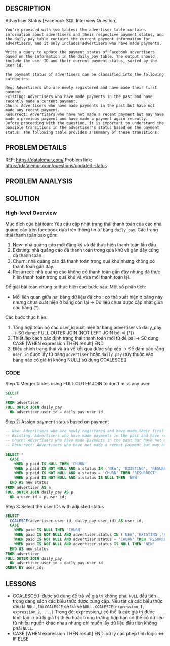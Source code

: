 ## DESCRIPTION
Advertiser Status [Facebook SQL Interview Question]
```text
You're provided with two tables: the advertiser table contains information about advertisers and their respective payment status, and the daily_pay table contains the current payment information for advertisers, and it only includes advertisers who have made payments.

Write a query to update the payment status of Facebook advertisers based on the information in the daily_pay table. The output should include the user ID and their current payment status, sorted by the user id.

The payment status of advertisers can be classified into the following categories:

New: Advertisers who are newly registered and have made their first payment.
Existing: Advertisers who have made payments in the past and have recently made a current payment.
Churn: Advertisers who have made payments in the past but have not made any recent payment.
Resurrect: Advertisers who have not made a recent payment but may have made a previous payment and have made a payment again recently.
Before proceeding with the question, it is important to understand the possible transitions in the advertiser's status based on the payment status. The following table provides a summary of these transitions:
```
## PROBLEM DETAILS
REF: <https://datalemur.com/>
Problem link: <https://datalemur.com/questions/updated-status>

## PROBLEM ANALYSIS

## SOLUTION

### High-level Overview

Mục đích của bài toán: Yêu cầu cập nhật trạng thái thanh toán của các nhà quảng cáo trên facebook dựa trên thông tin từ bảng `daily_pay`.
Các trạng thái thanh toán bao gồm:
1. New: nhà quảng cáo mới đăng ký và đã thực hiện thanh toán lần đầu
2. Existing: nhà quảng cáo đã thanh toán trong quá khứ và gần đây cũng đã thanh toán
3. Churn: nhà quảng cáo đã thanh toán trong quá khứ nhưng không có thanh toán gần đây.
4. Resurrect: nhà quảng cáo không có thanh toán gần đây nhưng đã thực hiện thanh toán trong quá khứ và vừa mới thanh toán lại.

Đề giải bài toán chúng ta thực hiện các bước sau:
Một số phân tích: 
- Mối liên quan giữa hai bảng dữ liệu đã cho : có thể xuất hiện ở bảng này nhưng chưa xuất hiện ở bảng còn lại 
-> Dữ liệu chưa được cập nhật giữa các bảng (*)

Các bước thực hiện:
1. Tổng hợp toàn bộ các user_id xuất hiện từ bảng advertiser và daily_pay
-> Sử dụng: FULL OUTER JOIN (NOT LEFT JOIN bởi vì (*))
2. Thiết lập cách xác định trạng thái thanh toán mới từ đề bài
-> Sử dụng CASE [WHEN expression THEN result] END
3. Điều chỉnh trạng thái và trả về kết quả được sắp xếp
-> Để đảm bảo rẳng `user_id` được lấy từ bảng `advertiser` hoặc `daily_pay` (tùy thuộc vào bảng nào có giá trị không NULL) sử dụng COALESCE()
### CODE
Step 1: Merger tables using FULL OUTER JOIN to don't miss any user
```sql
SELECT
  *
FROM advertiser
FULL OUTER JOIN daily_pay
  ON advertiser.user_id = daily_pay.user_id
```

Step 2: Assign payment status based on payment
```sql
-- New: Advertisers who are newly registered and have made their first payment.
-- Existing: Advertisers who have made payments in the past and have recently made a current payment.
-- Churn: Advertisers who have made payments in the past but have not made any recent payment.
-- Resurrect: Advertisers who have not made a recent payment but may have made a previous payment and have made a payment again recently.

SELECT *
  CASE
    WHEN p.paid IS NULL THEN 'CHURN'
    WHEN p.paid IS NOT NULL AND a.status IN ('NEW', 'EXISTING', 'RESURRECT') THEN 'EXISTING'
    WHEN p.paid IS NOT NULL AND a.status = 'CHURN' THEN 'RESURRECT'
    WHEN p.paid IS NOT NULL AND a.status IS NULL THEN 'NEW'
  END AS new_status
FROM advertiser AS a
FULL OUTER JOIN daily_pay AS p
  ON a.user_id = p.user_id;
```
Step 3: Select the user IDs with adjusted status
```sql
SELECT 
  COALESCE(advertiser.user_id, daily_pay.user_id) AS user_id,
  CASE 
    WHEN paid IS NULL THEN 'CHURN' 
    WHEN paid IS NOT NULL AND advertiser.status IN ('NEW','EXISTING','RESURRECT') THEN 'EXISTING'
    WHEN paid IS NOT NULL AND advertiser.status = 'CHURN' THEN 'RESURRECT'
    WHEN paid IS NOT NULL AND advertiser.status IS NULL THEN 'NEW'
  END AS new_status
FROM advertiser
FULL OUTER JOIN daily_pay
  ON advertiser.user_id = daily_pay.user_id
ORDER BY user_id;
```

## LESSONS
- COALESCE(): được sử dụng để trả về giá trị không phải `NULL` đầu tiên trong dang sách các biểu thức được cung cập.
Nếu tát cả các biểu thức đều là `NULL`, thì `COALESCE` sẽ trả về `NULL`.
```COALESCE(expression_1, expression_2, ...)```
Trong đó: expression_i có thể là các giá trị được khởi tạo -> xử lý giá trị thiếu hoặc trong trường hợp bạn có thể có dữ liệu
từ nhiều nguồn khác nhau nhưng chỉ muốn lấy dữ liệu đầu tiên không phải `NULL`.
- CASE [WHEN expression THEN result] END: xử lý các phép tính logic <=> IF ELSE